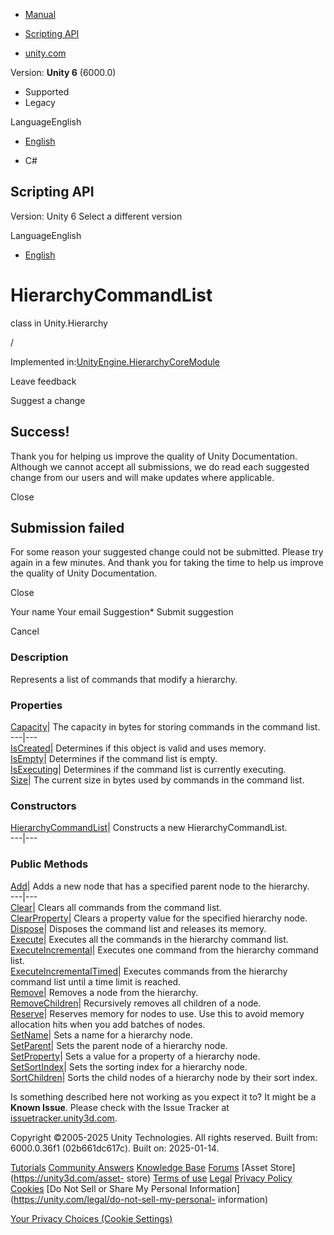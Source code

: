 [ ]()

  * [Manual](../Manual/index.html)
  * [Scripting API](../ScriptReference/index.html)

  * [unity.com](https://unity.com/)

Version: **Unity 6** (6000.0)

  * Supported
  * Legacy

LanguageEnglish

  * [English]()

  * C#

[ ](https://docs.unity3d.com)

## Scripting API

Version: Unity 6 Select a different version

LanguageEnglish

  * [English]()

# HierarchyCommandList

class in Unity.Hierarchy

/

Implemented
in:[UnityEngine.HierarchyCoreModule](UnityEngine.HierarchyCoreModule.html)

Leave feedback

Suggest a change

## Success!

Thank you for helping us improve the quality of Unity Documentation. Although
we cannot accept all submissions, we do read each suggested change from our
users and will make updates where applicable.

Close

## Submission failed

For some reason your suggested change could not be submitted. Please <a>try
again</a> in a few minutes. And thank you for taking the time to help us
improve the quality of Unity Documentation.

Close

Your name Your email Suggestion* Submit suggestion

Cancel

[ ]()

### Description

Represents a list of commands that modify a hierarchy.

### Properties

[Capacity](Unity.Hierarchy.HierarchyCommandList.Capacity.html)|  The capacity
in bytes for storing commands in the command list.  
---|---  
[IsCreated](Unity.Hierarchy.HierarchyCommandList.IsCreated.html)|  Determines
if this object is valid and uses memory.  
[IsEmpty](Unity.Hierarchy.HierarchyCommandList.IsEmpty.html)|  Determines if
the command list is empty.  
[IsExecuting](Unity.Hierarchy.HierarchyCommandList.IsExecuting.html)|
Determines if the command list is currently executing.  
[Size](Unity.Hierarchy.HierarchyCommandList.Size.html)|  The current size in
bytes used by commands in the command list.  
  
### Constructors

[HierarchyCommandList](Unity.Hierarchy.HierarchyCommandList-ctor.html)|
Constructs a new HierarchyCommandList.  
---|---  
  
### Public Methods

[Add](Unity.Hierarchy.HierarchyCommandList.Add.html)|  Adds a new node that
has a specified parent node to the hierarchy.  
---|---  
[Clear](Unity.Hierarchy.HierarchyCommandList.Clear.html)|  Clears all commands
from the command list.  
[ClearProperty](Unity.Hierarchy.HierarchyCommandList.ClearProperty.html)|
Clears a property value for the specified hierarchy node.  
[Dispose](Unity.Hierarchy.HierarchyCommandList.Dispose.html)|  Disposes the
command list and releases its memory.  
[Execute](Unity.Hierarchy.HierarchyCommandList.Execute.html)|  Executes all
the commands in the hierarchy command list.  
[ExecuteIncremental](Unity.Hierarchy.HierarchyCommandList.ExecuteIncremental.html)|
Executes one command from the hierarchy command list.  
[ExecuteIncrementalTimed](Unity.Hierarchy.HierarchyCommandList.ExecuteIncrementalTimed.html)|
Executes commands from the hierarchy command list until a time limit is
reached.  
[Remove](Unity.Hierarchy.HierarchyCommandList.Remove.html)|  Removes a node
from the hierarchy.  
[RemoveChildren](Unity.Hierarchy.HierarchyCommandList.RemoveChildren.html)|
Recursively removes all children of a node.  
[Reserve](Unity.Hierarchy.HierarchyCommandList.Reserve.html)|  Reserves memory
for nodes to use. Use this to avoid memory allocation hits when you add
batches of nodes.  
[SetName](Unity.Hierarchy.HierarchyCommandList.SetName.html)|  Sets a name for
a hierarchy node.  
[SetParent](Unity.Hierarchy.HierarchyCommandList.SetParent.html)|  Sets the
parent node of a hierarchy node.  
[SetProperty](Unity.Hierarchy.HierarchyCommandList.SetProperty.html)|  Sets a
value for a property of a hierarchy node.  
[SetSortIndex](Unity.Hierarchy.HierarchyCommandList.SetSortIndex.html)|  Sets
the sorting index for a hierarchy node.  
[SortChildren](Unity.Hierarchy.HierarchyCommandList.SortChildren.html)|  Sorts
the child nodes of a hierarchy node by their sort index.  
  
Is something described here not working as you expect it to? It might be a
**Known Issue**. Please check with the Issue Tracker at
[issuetracker.unity3d.com](https://issuetracker.unity3d.com).

Copyright ©2005-2025 Unity Technologies. All rights reserved. Built from:
6000.0.36f1 (02b661dc617c). Built on: 2025-01-14.

[Tutorials](https://unity3d.com/learn) [Community
Answers](https://answers.unity3d.com) [Knowledge
Base](https://support.unity3d.com/hc/en-us)
[Forums](https://forum.unity3d.com) [Asset Store](https://unity3d.com/asset-
store) [Terms of use](https://docs.unity3d.com/Manual/TermsOfUse.html)
[Legal](https://unity.com/legal) [Privacy
Policy](https://unity.com/legal/privacy-policy)
[Cookies](https://unity.com/legal/cookie-policy) [Do Not Sell or Share My
Personal Information](https://unity.com/legal/do-not-sell-my-personal-
information)

[Your Privacy Choices (Cookie Settings)](javascript:void\(0\);)

